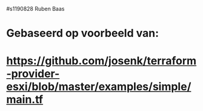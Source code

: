 #s1190828 Ruben Baas
# Gebaseerd op voorbeeld van:
# https://github.com/josenk/terraform-provider-esxi/blob/master/examples/simple/main.tf

